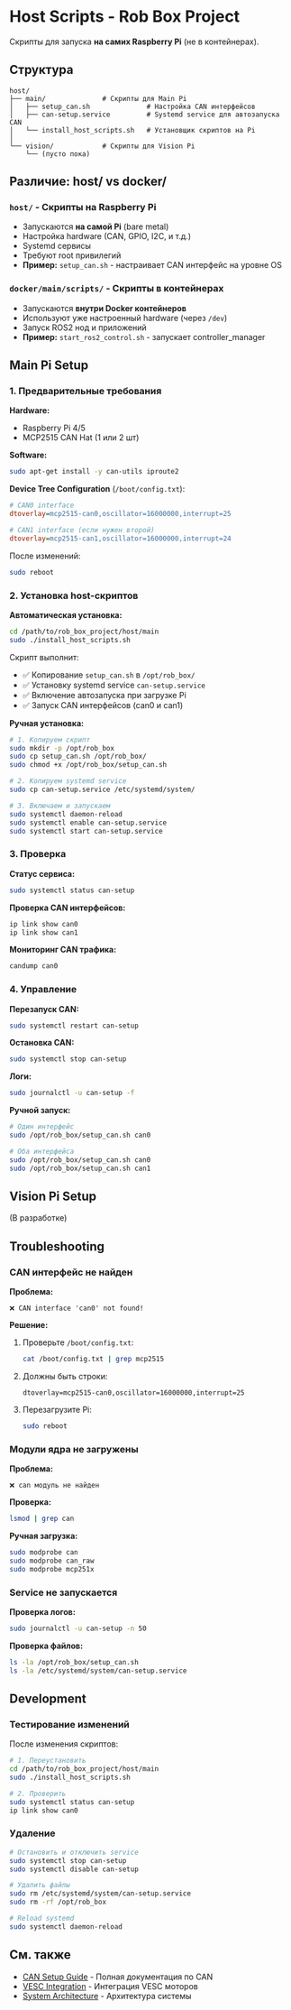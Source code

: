 # Host Scripts - Rob Box Project

Скрипты для запуска **на самих Raspberry Pi** (не в контейнерах).

## Структура

```
host/
├── main/              # Скрипты для Main Pi
│   ├── setup_can.sh              # Настройка CAN интерфейсов
│   ├── can-setup.service         # Systemd service для автозапуска CAN
│   └── install_host_scripts.sh   # Установщик скриптов на Pi
│
└── vision/            # Скрипты для Vision Pi
    └── (пусто пока)
```

## Различие: host/ vs docker/

### `host/` - Скрипты на Raspberry Pi
- Запускаются **на самой Pi** (bare metal)
- Настройка hardware (CAN, GPIO, I2C, и т.д.)
- Systemd сервисы
- Требуют root привилегий
- **Пример:** `setup_can.sh` - настраивает CAN интерфейс на уровне OS

### `docker/main/scripts/` - Скрипты в контейнерах
- Запускаются **внутри Docker контейнеров**
- Используют уже настроенный hardware (через `/dev`)
- Запуск ROS2 нод и приложений
- **Пример:** `start_ros2_control.sh` - запускает controller_manager

## Main Pi Setup

### 1. Предварительные требования

**Hardware:**
- Raspberry Pi 4/5
- MCP2515 CAN Hat (1 или 2 шт)

**Software:**
```bash
sudo apt-get install -y can-utils iproute2
```

**Device Tree Configuration** (`/boot/config.txt`):
```ini
# CAN0 interface
dtoverlay=mcp2515-can0,oscillator=16000000,interrupt=25

# CAN1 interface (если нужен второй)
dtoverlay=mcp2515-can1,oscillator=16000000,interrupt=24
```

После изменений:
```bash
sudo reboot
```

### 2. Установка host-скриптов

**Автоматическая установка:**
```bash
cd /path/to/rob_box_project/host/main
sudo ./install_host_scripts.sh
```

Скрипт выполнит:
- ✅ Копирование `setup_can.sh` в `/opt/rob_box/`
- ✅ Установку systemd service `can-setup.service`
- ✅ Включение автозапуска при загрузке Pi
- ✅ Запуск CAN интерфейсов (can0 и can1)

**Ручная установка:**
```bash
# 1. Копируем скрипт
sudo mkdir -p /opt/rob_box
sudo cp setup_can.sh /opt/rob_box/
sudo chmod +x /opt/rob_box/setup_can.sh

# 2. Копируем systemd service
sudo cp can-setup.service /etc/systemd/system/

# 3. Включаем и запускаем
sudo systemctl daemon-reload
sudo systemctl enable can-setup.service
sudo systemctl start can-setup.service
```

### 3. Проверка

**Статус сервиса:**
```bash
sudo systemctl status can-setup
```

**Проверка CAN интерфейсов:**
```bash
ip link show can0
ip link show can1
```

**Мониторинг CAN трафика:**
```bash
candump can0
```

### 4. Управление

**Перезапуск CAN:**
```bash
sudo systemctl restart can-setup
```

**Остановка CAN:**
```bash
sudo systemctl stop can-setup
```

**Логи:**
```bash
sudo journalctl -u can-setup -f
```

**Ручной запуск:**
```bash
# Один интерфейс
sudo /opt/rob_box/setup_can.sh can0

# Оба интерфейса
sudo /opt/rob_box/setup_can.sh can0
sudo /opt/rob_box/setup_can.sh can1
```

## Vision Pi Setup

(В разработке)

## Troubleshooting

### CAN интерфейс не найден

**Проблема:**
```
❌ CAN interface 'can0' not found!
```

**Решение:**
1. Проверьте `/boot/config.txt`:
   ```bash
   cat /boot/config.txt | grep mcp2515
   ```
2. Должны быть строки:
   ```
   dtoverlay=mcp2515-can0,oscillator=16000000,interrupt=25
   ```
3. Перезагрузите Pi:
   ```bash
   sudo reboot
   ```

### Модули ядра не загружены

**Проблема:**
```
❌ can модуль не найден
```

**Проверка:**
```bash
lsmod | grep can
```

**Ручная загрузка:**
```bash
sudo modprobe can
sudo modprobe can_raw
sudo modprobe mcp251x
```

### Service не запускается

**Проверка логов:**
```bash
sudo journalctl -u can-setup -n 50
```

**Проверка файлов:**
```bash
ls -la /opt/rob_box/setup_can.sh
ls -la /etc/systemd/system/can-setup.service
```

## Development

### Тестирование изменений

После изменения скриптов:

```bash
# 1. Переустановить
cd /path/to/rob_box_project/host/main
sudo ./install_host_scripts.sh

# 2. Проверить
sudo systemctl status can-setup
ip link show can0
```

### Удаление

```bash
# Остановить и отключить service
sudo systemctl stop can-setup
sudo systemctl disable can-setup

# Удалить файлы
sudo rm /etc/systemd/system/can-setup.service
sudo rm -rf /opt/rob_box

# Reload systemd
sudo systemctl daemon-reload
```

## См. также

- [CAN Setup Guide](../docs/guides/CAN_SETUP.md) - Полная документация по CAN
- [VESC Integration](https://github.com/krikz/vesc_nexus) - Интеграция VESC моторов
- [System Architecture](../docs/architecture/SYSTEM_OVERVIEW.md) - Архитектура системы
